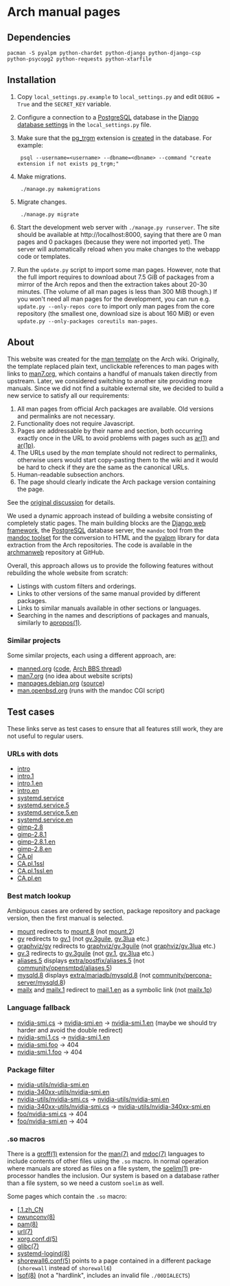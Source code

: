 # Arch manual pages

## Dependencies

	pacman -S pyalpm python-chardet python-django python-django-csp python-psycopg2 python-requests python-xtarfile

## Installation

1. Copy `local_settings.py.example` to `local_settings.py` and edit `DEBUG = True` and the `SECRET_KEY` variable.

2. Configure a connection to a [PostgreSQL](https://wiki.archlinux.org/index.php/PostgreSQL) database
   in the [Django database settings](https://docs.djangoproject.com/en/3.1/ref/settings/#databases)
   in the `local_settings.py` file.

3. Make sure that the [pg_trgm](https://www.postgresql.org/docs/current/pgtrgm.html)
   extension is [created](https://www.postgresql.org/docs/current/sql-createextension.html)
   in the database. For example:

        psql --username=<username> --dbname=<dbname> --command "create extension if not exists pg_trgm;"

4. Make migrations.

        ./manage.py makemigrations

5. Migrate changes.

        ./manage.py migrate

6. Start the development web server with `./manage.py runserver`. The site
   should be available at http://localhost:8000, saying that there are 0 man
   pages and 0 packages (because they were not imported yet). The server will
   automatically reload when you make changes to the webapp code or templates.

7. Run the `update.py` script to import some man pages. However, note that the
   full import requires to download about 7.5 GiB of packages from a mirror of
   the Arch repos and then the extraction takes about 20-30 minutes. (The volume
   of all man pages is less than 300 MiB though.) If you won't need all man pages
   for the development, you can run e.g. `update.py --only-repos core` to import
   only man pages from the core repository (the smallest one, download size is
   about 160 MiB) or even `update.py --only-packages coreutils man-pages`.

## About

This website was created for the [man template](https://wiki.archlinux.org/index.php/Template:Man)
on the Arch wiki. Originally, the template replaced plain text, unclickable
references to man pages with links to [man7.org](https://man7.org/linux/man-pages/),
which contains a handful of manuals taken directly from upstream. Later, we
considered switching to another site providing more manuals. Since we did not
find a suitable external site, we decided to build a new service to satisfy all
our requirements:

1. All man pages from official Arch packages are available. Old versions and
   permalinks are not necessary.
2. Functionality does not require Javascript.
3. Pages are addressable by their name and section, both occurring exactly once
   in the URL to avoid problems with pages such as
   [ar(1)](https://man.archlinux.org/man/ar.1) and
   [ar(1p)](https://man.archlinux.org/man/ar.1p).
4. The URLs used by the _man_ template should not redirect to permalinks,
   otherwise users would start copy-pasting them to the wiki and it would be
   hard to check if they are the same as the canonical URLs.
5. Human-readable subsection anchors.
6. The page should clearly indicate the Arch package version containing the
   page.

See the [original discussion](https://wiki.archlinux.org/index.php/Template_talk:Man#Sources)
for details.

We used a dynamic approach instead of building a website consisting of
completely static pages. The main building blocks are the
[Django web framework](https://www.djangoproject.com/), the
[PostgreSQL](https://www.postgresql.org/) database server, the `mandoc` tool
from the [mandoc toolset](http://mdocml.bsd.lv/) for the conversion to HTML and
the [pyalpm](https://github.com/archlinux/pyalpm) library for data extraction
from the Arch repositories. The code is available in the
[archmanweb](https://gitlab.archlinux.org/archlinux/archmanweb) repository at
GitHub.

Overall, this approach allows us to provide the following features without
rebuilding the whole website from scratch:

- Listings with custom filters and orderings.
- Links to other versions of the same manual provided by different packages.
- Links to similar manuals available in other sections or languages.
- Searching in the names and descriptions of packages and manuals, similarly to
  [apropos(1)](https://man.archlinux.org/man/apropos.1).

### Similar projects

Some similar projects, each using a different approach, are:

- [manned.org](https://manned.org/) ([code](https://g.blicky.net/manned.git/),
  [Arch BBS thread](https://bbs.archlinux.org/viewtopic.php?id=145382))
- [man7.org](http://man7.org/linux/man-pages/) (no idea about website scripts)
- [manpages.debian.org](https://manpages.debian.org/)
  ([source](https://github.com/Debian/debiman/))
- [man.openbsd.org](http://man.openbsd.org/) (runs with the mandoc CGI script)

## Test cases

These links serve as test cases to ensure that all features still work, they
are not useful to regular users.

### URLs with dots

- <a href="https://man.archlinux.org/man/intro">intro</a>
- <a href="https://man.archlinux.org/man/intro.1">intro.1</a>
- <a href="https://man.archlinux.org/man/intro.1.en">intro.1.en</a>
- <a href="https://man.archlinux.org/man/intro.en">intro.en</a>
- <a href="https://man.archlinux.org/man/systemd.service">systemd.service</a>
- <a href="https://man.archlinux.org/man/systemd.service.5">systemd.service.5</a>
- <a href="https://man.archlinux.org/man/systemd.service.5.en">systemd.service.5.en</a>
- <a href="https://man.archlinux.org/man/systemd.service.en">systemd.service.en</a>
- <a href="https://man.archlinux.org/man/gimp-2.8">gimp-2.8</a>
- <a href="https://man.archlinux.org/man/gimp-2.8.1">gimp-2.8.1</a>
- <a href="https://man.archlinux.org/man/gimp-2.8.1.en">gimp-2.8.1.en</a>
- <a href="https://man.archlinux.org/man/gimp-2.8.en">gimp-2.8.en</a>
- <a href="https://man.archlinux.org/man/CA.pl">CA.pl</a>
- <a href="https://man.archlinux.org/man/CA.pl.1ssl">CA.pl.1ssl</a>
- <a href="https://man.archlinux.org/man/CA.pl.1ssl.en">CA.pl.1ssl.en</a>
- <a href="https://man.archlinux.org/man/CA.pl.en">CA.pl.en</a>

### Best match lookup

Ambiguous cases are ordered by section, package repository and package version,
then the first manual is selected.

- <a href="https://man.archlinux.org/man/mount">mount</a> redirects to
  <a href="https://man.archlinux.org/man/mount.8">mount.8</a>
  (not <a href="https://man.archlinux.org/man/mount.2">mount.2</a>)
- <a href="https://man.archlinux.org/man/gv">gv</a> redirects to
  <a href="https://man.archlinux.org/man/gv.1">gv.1</a>
  (not <a href="https://man.archlinux.org/man/gv.3guile">gv.3guile</a>,
  <a href="https://man.archlinux.org/man/gv.3lua">gv.3lua</a> etc.)
- <a href="https://man.archlinux.org/man/graphviz/gv">graphviz/gv</a> redirects to
  <a href="https://man.archlinux.org/man/graphviz/gv.3guile">graphviz/gv.3guile</a>
  (not <a href="https://man.archlinux.org/man/graphviz/gv.3lua">graphviz/gv.3lua</a> etc.)
- <a href="https://man.archlinux.org/man/gv.3">gv.3</a> redirects to
  <a href="https://man.archlinux.org/man/gv.3guile">gv.3guile</a>
  (not <a href="https://man.archlinux.org/man/gv.1">gv.1</a>,
  <a href="https://man.archlinux.org/man/gv.3lua">gv.3lua</a> etc.)
- <a href="https://man.archlinux.org/man/aliases.5">aliases.5</a> displays
  <a href="https://man.archlinux.org/man/extra/postfix/aliases.5">extra/postfix/aliases.5</a>
  (not <a href="https://man.archlinux.org/man/community/opensmtpd/aliases.5">community/opensmtpd/aliases.5</a>)
- <a href="https://man.archlinux.org/man/mysqld.8">mysqld.8</a> displays
  <a href="https://man.archlinux.org/man/extra/mariadb/mysqld.8">extra/mariadb/mysqld.8</a>
  (not <a href="https://man.archlinux.org/man/community/percona-server/mysqld.8">community/percona-server/mysqld.8</a>)
- <a href="https://man.archlinux.org/man/mailx">mailx</a> and
  <a href="https://man.archlinux.org/man/mailx.1">mailx.1</a> redirect to
  <a href="https://man.archlinux.org/man/mail.1.en">mail.1.en</a> as a symbolic link
  (not <a href="https://man.archlinux.org/man/mailx.1p">mailx.1p</a>)

### Language fallback

- <a href="https://man.archlinux.org/man/nvidia-smi.cs">nvidia-smi.cs</a> &rarr;
  <a href="https://man.archlinux.org/man/nvidia-smi.en">nvidia-smi.en</a> &rarr;
  <a href="https://man.archlinux.org/man/nvidia-smi.1.en">nvidia-smi.1.en</a>
  (maybe we should try harder and avoid the double redirect)
- <a href="https://man.archlinux.org/man/nvidia-smi.1.cs">nvidia-smi.1.cs</a> &rarr;
  <a href="https://man.archlinux.org/man/nvidia-smi.1.en">nvidia-smi.1.en</a>
- <a href="https://man.archlinux.org/man/nvidia-smi.foo">nvidia-smi.foo</a> &rarr; 404
- <a href="https://man.archlinux.org/man/nvidia-smi.1.foo">nvidia-smi.1.foo</a> &rarr; 404

### Package filter

- <a href="https://man.archlinux.org/man/nvidia-utils/nvidia-smi.en">nvidia-utils/nvidia-smi.en</a>
- <a href="https://man.archlinux.org/man/nvidia-340xx-utils/nvidia-smi.en">nvidia-340xx-utils/nvidia-smi.en</a>
- <a href="https://man.archlinux.org/man/nvidia-utils/nvidia-smi.cs">nvidia-utils/nvidia-smi.cs</a> &rarr;
  <a href="https://man.archlinux.org/man/nvidia-utils/nvidia-smi.en">nvidia-utils/nvidia-smi.en</a>
- <a href="https://man.archlinux.org/man/nvidia-340xx-utils/nvidia-smi.cs">nvidia-340xx-utils/nvidia-smi.cs</a> &rarr;
  <a href="https://man.archlinux.org/man/nvidia-340xx-utils/nvidia-smi.cs">nvidia-utils/nvidia-340xx-smi.en</a>
- <a href="https://man.archlinux.org/man/foo/nvidia-smi.cs">foo/nvidia-smi.cs</a> &rarr; 404
- <a href="https://man.archlinux.org/man/foo/nvidia-smi.en">foo/nvidia-smi.en</a> &rarr; 404

### .so macros

There is a <a href="https://man.archlinux.org/man/groff.1">groff(1)</a> extension for the
<a href="https://man.archlinux.org/man/man.7">man(7)</a> and
<a href="https://man.archlinux.org/man/mdoc.7">mdoc(7)</a>
languages to include contents of other files using the `.so` macro. In normal
operation where manuals are stored as files on a file system, the
<a href="https://man.archlinux.org/man/soelim.1">soelim(1)</a>
pre-processor handles the inclusion. Our system is based on a database rather
than a file system, so we need a custom `soelim` as well.

Some pages which contain the `.so` macro:

- <a href="https://man.archlinux.org/man/[.1.zh_CN">[.1.zh_CN</a>
- <a href="https://man.archlinux.org/man/pwunconv.8">pwunconv(8)</a>
- <a href="https://man.archlinux.org/man/pam.8">pam(8)</a>
- <a href="https://man.archlinux.org/man/url.7">url(7)</a>
- <a href="https://man.archlinux.org/man/xorg.conf.d.5">xorg.conf.d(5)</a>
- <a href="https://man.archlinux.org/man/glibc.7">glibc(7)</a>
- <a href="https://man.archlinux.org/man/systemd-logind.8">systemd-logind(8)</a>
- <a href="https://man.archlinux.org/man/shorewall6.conf.5">shorewall6.conf(5)</a>
  points to a page contained in a different package (`shorewall` instead of `shorewall6`)
- <a href="https://man.archlinux.org/man/lsof.8">lsof(8)</a>
  (not a "hardlink", includes an invalid file `./00DIALECTS`)
